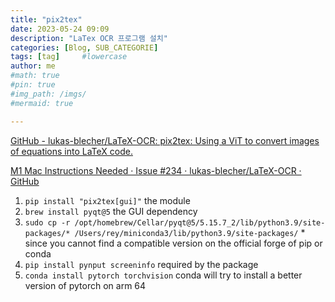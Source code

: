 ```yaml
---
title: "pix2tex"
date: 2023-05-24 09:09
description: "LaTex OCR 프로그램 설치"
categories: [Blog, SUB_CATEGORIE]
tags: [tag]     #lowercase
author: me
#math: true
#pin: true
#img_path: /imgs/
#mermaid: true

---
```

[GitHub - lukas-blecher/LaTeX-OCR: pix2tex: Using a ViT to convert images of equations into LaTeX code.](https://github.com/lukas-blecher/LaTeX-OCR)


[M1 Mac Instructions Needed · Issue #234 · lukas-blecher/LaTeX-OCR · GitHub](https://github.com/lukas-blecher/LaTeX-OCR/issues/234)
1.  `pip install "pix2tex[gui]"` the module
2.  `brew install pyqt@5` the GUI dependency
3.  `sudo cp -r /opt/homebrew/Cellar/pyqt@5/5.15.7_2/lib/python3.9/site-packages/* /Users/rey/miniconda3/lib/python3.9/site-packages/` * since you cannot find a compatible version on the official forge of pip or conda
4.  `pip install pynput screeninfo` required by the package
5.  `conda install pytorch torchvision` conda will try to install a better version of pytorch on arm 64


